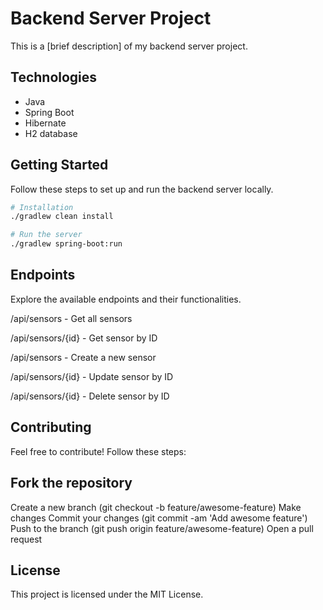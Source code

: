 # Backend Server Project

This is a [brief description] of my backend server project.

## Technologies

- Java
- Spring Boot
- Hibernate
- H2 database

## Getting Started

Follow these steps to set up and run the backend server locally.

```bash
# Installation
./gradlew clean install

# Run the server
./gradlew spring-boot:run
```

## Endpoints
Explore the available endpoints and their functionalities.

/api/sensors - Get all sensors

/api/sensors/{id} - Get sensor by ID

/api/sensors - Create a new sensor

/api/sensors/{id} - Update sensor by ID

/api/sensors/{id} - Delete sensor by ID

## Contributing
Feel free to contribute! Follow these steps:

## Fork the repository
Create a new branch (git checkout -b feature/awesome-feature)
Make changes
Commit your changes (git commit -am 'Add awesome feature')
Push to the branch (git push origin feature/awesome-feature)
Open a pull request

## License
This project is licensed under the MIT License.